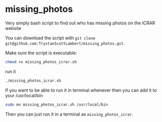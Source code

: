 # missing_photos
Very simply bash script to find out who has missing photos on the ICRAR website


You can download the script with `git clone git@github.com:TrystanScottLambert/missing_photos.git`.

Make sure the script is executable:

```bash
chmod +x missing_photos_icrar.sh
```

run it
```bash
./missing_photos_icrar.sh
```

If you want to be able to run it in terminal whenever then you can add it to your /usr/local/bin

```bash
sudo mv missing_photos_icrar.sh /usr/local/bin
```

Then you can just run it in a terminal as `missing_photos_icrar`.
